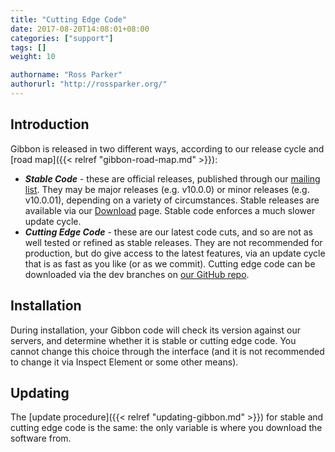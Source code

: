 ```yaml
---
title: "Cutting Edge Code"
date: 2017-08-20T14:08:01+08:00
categories: ["support"]
tags: []
weight: 10

authorname: "Ross Parker"
authorurl: "http://rossparker.org/"
---
```


## Introduction

Gibbon is released in two different ways, according to our release cycle and [road map]({{< relref "gibbon-road-map.md" >}}):

*   ___Stable Code___ - these are official releases, published through our [mailing list](https://gibbonedu.org/support/). They may be major releases (e.g. v10.0.0) or minor releases (e.g. v10.0.01), depending on a variety of circumstances. Stable releases are available via our [Download](https://gibbonedu.org/download/) page. Stable code enforces a much slower update cycle.
*   ___Cutting Edge Code___ - these are our latest code cuts, and so are not as well tested or refined as stable releases. They are not recommended for production, but do give access to the latest features, via an update cycle that is as fast as you like (or as we commit). Cutting edge code can be downloaded via the dev branches on [our GitHub repo](https://github.com/GibbonEdu/core).

## Installation

During installation, your Gibbon code will check its version against our servers, and determine whether it is stable or cutting edge code. You cannot change this choice through the interface (and it is not recommended to change it via Inspect Element or some other means).

## Updating

The [update procedure]({{< relref "updating-gibbon.md" >}}) for stable and cutting edge code is the same: the only variable is where you download the software from.
